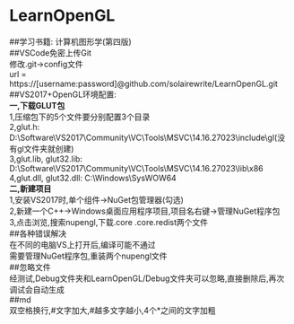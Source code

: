 ﻿# LearnOpenGL  
##学习书籍: 计算机图形学(第四版)  
##VSCode免密上传Git  
修改.git->config文件  
url = https://[username:password]@github.com/solairewrite/LearnOpenGL.git  
##VS2017+OpenGL环境配置:  
**一,下载GLUT包**  
1,压缩包下的5个文件要分别配置3个目录  
2,glut.h: D:\Software\VS2017\Community\VC\Tools\MSVC\14.16.27023\include\gl(没有gl文件夹就创建)  
3,glut.lib, glut32.lib: D:\Software\VS2017\Community\VC\Tools\MSVC\14.16.27023\lib\x86  
4,glut.dll, glut32.dll: C:\Windows\SysWOW64  
**二,新建项目**  
1,安装VS2017时,单个组件->NuGet包管理器(勾选)  
2,新建一个C++->Windows桌面应用程序项目,项目名右键->管理NuGet程序包  
3,点击浏览,搜索nupengl,下载.core .core.redist两个文件  
##各种错误解决  
在不同的电脑VS上打开后,编译可能不通过  
需要管理NuGet程序包,重装两个nupengl文件  
##忽略文件  
经测试,Debug文件夹和LearnOpenGL/Debug文件夹可以忽略,直接删除后,再次调试会自动生成  
##md  
双空格换行,#文字加大,#越多文字越小,4个*之间的文字加粗  
